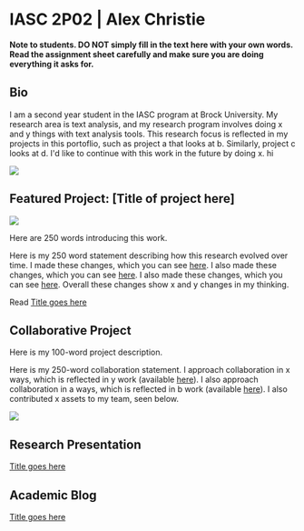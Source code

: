# IASC 2P02 | Alex Christie

**Note to students. DO NOT simply fill in the text here with your own words. Read the assignment sheet carefully and make sure you are doing everything it asks for.**

## Bio

I am a second year student in the IASC program at Brock University. My research area is text analysis, and my research program involves doing x and y things with text analysis tools. This research focus is reflected in my projects in this portoflio, such as project a that looks at b. Similarly, project c looks at d. I'd like to continue with this work in the future by doing x. hi

![](images/manatees.jpg)

## Featured Project: [Title of project here]

![](images/featured.jpg)

Here are 250 words introducing this work.

Here is my 250 word statement describing how this research evolved over time. I made these changes, which you can see [here](https://github.com/IascAtBrock/IASC-2P02/commit/3848629cb7488d618fcac6582fd03ebc3cf6e0a1#diff-e95c7dc8eefee7d0e25121cd7f0007ae). I also made these changes, which you can see [here](https://github.com/IascAtBrock/IASC-2P02/commit/df05b5022c6131df49b377153cfd202a98d5d6bf#diff-e95c7dc8eefee7d0e25121cd7f0007ae). I also made these changes, which you can see [here](https://github.com/IascAtBrock/IASC-2P02/commit/e5224ea6fdccca454f4f3d58811a9024ab118f49#diff-e95c7dc8eefee7d0e25121cd7f0007ae). Overall these changes show x and y changes in my thinking.

Read [Title goes here](blog)

## Collaborative Project

Here is my 100-word project description.

Here is my 250-word collaboration statement. I approach collaboration in x ways, which is reflected in y work (available [here](https://github.com/IascAtBrock/IASC-2P02-TeamPresentations/commit/73ddd6787012bed37cd6ffec2d604758e70257c5)). I also approach collaboration in a ways, which is reflected in b work (available [here](https://github.com/IascAtBrock/IASC-2P02-TeamPresentations/commit/fe9a128beb56d6a13ea8b3739e7889ed3d033dfa)). I also contributed x assets to my team, seen below.

![](images/collaboration.jpg)


## Research Presentation

[Title goes here](https://iascatbrock.github.io/IASC-2P02/reveal/index.html)

## Academic Blog

[Title goes here](blog)
